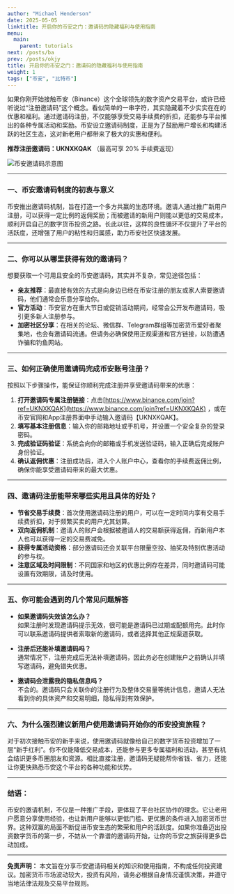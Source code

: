 ```yaml
---
author: "Michael Henderson"
date: 2025-05-05
linktitle: 开启你的币安之门：邀请码的隐藏福利与使用指南
menu:
  main:
    parent: tutorials
next: /posts/ba
prev: /posts/okjy
title: 开启你的币安之门：邀请码的隐藏福利与使用指南
weight: 1
tags: ["币安", "比特币"]
---
```


如果你刚开始接触币安（Binance）这个全球领先的数字资产交易平台，或许已经听说过“注册邀请码”这个概念。看似简单的一串字符，其实隐藏着不少实实在在的优惠和福利。通过邀请码注册，不仅能够享受交易手续费的折扣，还能参与平台推出的各种专属活动和奖励。币安设立邀请码制度，正是为了鼓励用户增长和构建活跃的社区生态，这对新老用户都带来了极大的实惠和便利。

**推荐注册邀请码：UKNXKQAK** （最高可享 20% 手续费返现）

![币安邀请码示意图](https://i.miji.bid/2025/03/18/761eba53a7302d449501321d27c08d73.png "币安邀请码福利")

---

### 一、币安邀请码制度的初衷与意义

币安推出邀请码机制，旨在打造一个多方共赢的生态环境。邀请人通过推广新用户注册，可以获得一定比例的返佣奖励；而被邀请的新用户则能以更低的交易成本，顺利开启自己的数字货币投资之路。长此以往，这样的良性循环不仅提升了平台的活跃度，还增强了用户的粘性和归属感，助力币安社区快速发展。

---

### 二、你可以从哪里获得有效的邀请码？

想要获取一个可用且安全的币安邀请码，其实并不复杂，常见途径包括：

* **亲友推荐**：最直接有效的方式是向身边已经在币安注册的朋友或家人索要邀请码，他们通常会乐意分享给你。
* **官方活动**：币安官方在重大节日或促销活动期间，经常会公开发布邀请码，吸引更多新人注册参与。
* **加密社区分享**：在相关的论坛、微信群、Telegram群组等加密货币爱好者聚集地，也会有邀请码流通。但请务必确保使用正规渠道和官方链接，以防遭遇诈骗和钓鱼网站。

---

### 三、如何正确使用邀请码完成币安账号注册？

按照以下步骤操作，能保证你顺利完成注册并享受邀请码带来的优惠：

1. **打开邀请码专属注册链接**：点击[https://www.binance.com/join?ref=UKNXKQAK](https://www.binance.com/join?ref=UKNXKQAK) ，或在币安官网和App注册界面中手动输入邀请码【UKNXKQAK】。
2. **填写基本注册信息**：输入你的邮箱地址或手机号，并设置一个安全复杂的登录密码。
3. **完成验证码验证**：系统会向你的邮箱或手机发送验证码，输入正确后完成账户身份验证。
4. **确认返佣优惠**：注册成功后，进入个人账户中心，查看你的手续费返佣比例，确保你能享受邀请码带来的最大优惠。

---

### 四、邀请码注册能带来哪些实用且具体的好处？

* **节省交易手续费**：首次使用邀请码注册的用户，可以在一定时间内享有交易手续费折扣，对于频繁买卖的用户尤其划算。
* **双向返佣机制**：邀请人的账户会根据被邀请人的交易额获得返佣，而新用户本人也可以获得一定的交易费减免。
* **获得专属活动资格**：部分邀请码还会关联平台限量空投、抽奖及特别优惠活动的参与权。
* **注意区域及时间限制**：不同国家和地区的优惠比例存在差异，同时邀请码可能设置有效期限，请及时使用。

---

### 五、你可能会遇到的几个常见问题解答

* **如果邀请码失效该怎么办？**  
  如果注册时发现邀请码提示无效，很可能是邀请码已过期或配额用完。此时你可以联系邀请码提供者索取新的邀请码，或者选择其他正规渠道获取。

* **注册后还能补填邀请码吗？**  
  通常情况下，注册完成后无法补填邀请码，因此务必在创建账户之前确认并填写邀请码，避免错失优惠。

* **邀请码会泄露我的隐私信息吗？**  
  不会的。邀请码只会关联你的注册行为及整体交易量等统计信息，邀请人无法看到你的具体资产和交易明细，隐私得到有效保护。

---

### 六、为什么强烈建议新用户使用邀请码开始你的币安投资旅程？

对于初次接触币安的新手来说，使用邀请码就像给自己的数字货币投资增加了一层“新手红利”。你不仅能降低交易成本，还能参与更多专属福利和活动，甚至有机会结识更多币圈朋友和资源。相比直接注册，邀请码无疑能帮你省钱、省力，还能让你更快熟悉币安这个平台的各种功能和优势。

---

### 结语：

币安的邀请机制，不仅是一种推广手段，更体现了平台社区协作的理念。它让老用户愿意分享使用经验，也让新用户能够以更低门槛、更优惠的条件进入加密货币世界。这种双赢的局面不断促进币安生态的繁荣和用户的活跃度。如果你准备迈出投资数字货币的第一步，不妨从一个靠谱的邀请码开始，让你的币安之旅获得更多启动加成。

---

**免责声明：** 本文旨在分享币安邀请码相关的知识和使用指南，不构成任何投资建议。加密货币市场波动较大，投资有风险，请务必根据自身情况谨慎决策，并遵守当地法律法规及交易平台规则。

